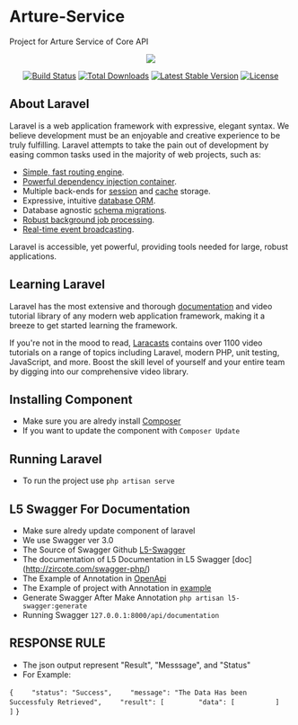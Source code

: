 # Arture-Service
Project for Arture Service of Core API

<p align = "center"><img src="https://laravel.com/assets/img/components/logo-laravel.svg"></p>
<p align="center">
<a href="https://travis-ci.org/laravel/framework"><img src="https://travis-ci.org/laravel/framework.svg" alt="Build Status"></a>
<a href="https://packagist.org/packages/laravel/framework"><img src="https://poser.pugx.org/laravel/framework/d/total.svg" alt="Total Downloads"></a>
<a href="https://packagist.org/packages/laravel/framework"><img src="https://poser.pugx.org/laravel/framework/v/stable.svg" alt="Latest Stable Version"></a>
<a href="https://packagist.org/packages/laravel/framework"><img src="https://poser.pugx.org/laravel/framework/license.svg" alt="License"></a>
</p>

## About Laravel

Laravel is a web application framework with expressive, elegant syntax. We believe development must be an enjoyable and creative experience to be truly fulfilling. Laravel attempts to take the pain out of development by easing common tasks used in the majority of web projects, such as:

- [Simple, fast routing engine](https://laravel.com/docs/routing).
- [Powerful dependency injection container](https://laravel.com/docs/container).
- Multiple back-ends for [session](https://laravel.com/docs/session) and [cache](https://laravel.com/docs/cache) storage.
- Expressive, intuitive [database ORM](https://laravel.com/docs/eloquent).
- Database agnostic [schema migrations](https://laravel.com/docs/migrations).
- [Robust background job processing](https://laravel.com/docs/queues).
- [Real-time event broadcasting](https://laravel.com/docs/broadcasting).

Laravel is accessible, yet powerful, providing tools needed for large, robust applications.

## Learning Laravel

Laravel has the most extensive and thorough [documentation](https://laravel.com/docs) and video tutorial library of any modern web application framework, making it a breeze to get started learning the framework.

If you're not in the mood to read, [Laracasts](https://laracasts.com) contains over 1100 video tutorials on a range of topics including Laravel, modern PHP, unit testing, JavaScript, and more. Boost the skill level of yourself and your entire team by digging into our comprehensive video library.

## Installing Component
- Make sure you are alredy install [Composer](https://getcomposer.org/) 
- If you want to update the component with ```Composer Update```

## Running Laravel
- To run the project use ```php artisan serve```

## L5 Swagger For Documentation
- Make sure alredy update component of laravel
- We use Swagger ver 3.0 
- The Source of Swagger Github [L5-Swagger](https://github.com/DarkaOnLine/L5-Swagger)
- The documentation of L5 Documentation in L5 Swagger [doc] (http://zircote.com/swagger-php/)
- The Example of Annotation in [OpenApi](https://github.com/DarkaOnLine/L5-Swagger/blob/master/tests/storage/annotations/OpenApi/Anotations.php)
- The Example of project with Annotation in [example](https://github.com/zircote/swagger-php/tree/master/Examples/petstore-3.0)
- Generate Swagger After Make Annotation ```php artisan l5-swagger:generate```
- Running Swagger ```127.0.0.1:8000/api/documentation```

## RESPONSE RULE
- The json output represent "Result", "Messsage", and "Status"
- For Example:

```{```
```    "status": "Success",```
```    "message": "The Data Has been Successfuly Retrieved",```
```    "result": [```
```        "data": [```
``` ```
```        ]```
```    ]```
```}```

